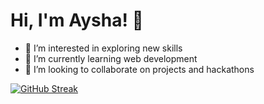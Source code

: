 # Hi, I'm Aysha! 👋
<!-- - 👋 Hi, I’m @Aysha-Fathima -->
- 👀 I’m interested in exploring new skills
- 🌱 I’m currently learning web development
- 💞️ I’m looking to collaborate on projects and hackathons
<!-- - 📫 How to reach me  -->
<!---
Aysha-Fathima/Aysha-Fathima is a ✨ special ✨ repository because its `README.md` (this file) appears on your GitHub profile.
You can click the Preview link to take a look at your changes.
--->
[![GitHub Streak](https://github-readme-streak-stats.herokuapp.com?user=Aysha-Fathima&hide_border=true)](https://git.io/streak-stats)
